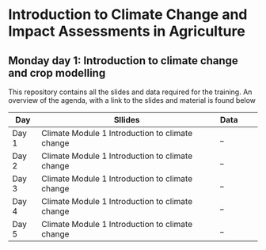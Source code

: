 # Introduction to Climate Change and Impact Assessments in Agriculture

## Monday day 1: Introduction to climate change and crop modelling
This repository contains all the slides and data required for the training. An overview of the agenda, with a link to the slides and material is found below

| Day   | Sllides                                          | Data |   |   |
|-------|--------------------------------------------------|------|---|---|
| Day 1 | Climate Module 1 Introduction to climate change  | _    |   |   |
| Day 2 | Climate Module 1 Introduction to climate change  | _    |   |   |
| Day 3 | Climate Module 1 Introduction to climate change  | _    |   |   |
| Day 4 | Climate Module 1 Introduction to climate change  | _    |   |   |
| Day 5 | Climate Module 1 Introduction to climate change  | _    |   |   |

